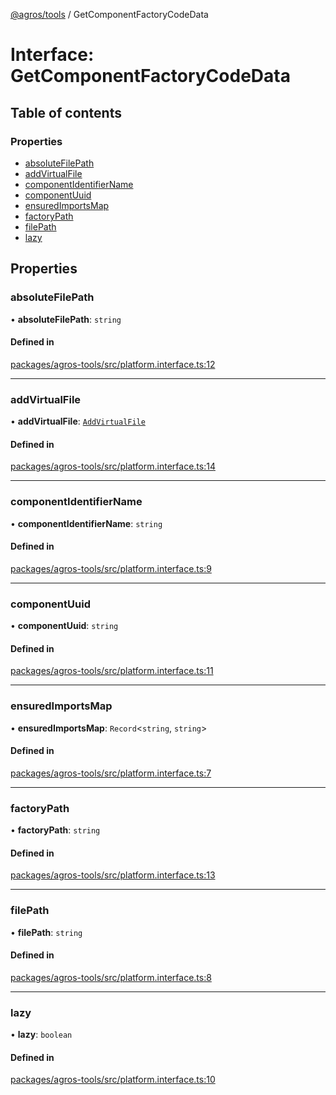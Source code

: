 [@agros/tools](../index.md) / GetComponentFactoryCodeData

# Interface: GetComponentFactoryCodeData

## Table of contents

### Properties

- [absoluteFilePath](GetComponentFactoryCodeData.md#absolutefilepath)
- [addVirtualFile](GetComponentFactoryCodeData.md#addvirtualfile)
- [componentIdentifierName](GetComponentFactoryCodeData.md#componentidentifiername)
- [componentUuid](GetComponentFactoryCodeData.md#componentuuid)
- [ensuredImportsMap](GetComponentFactoryCodeData.md#ensuredimportsmap)
- [factoryPath](GetComponentFactoryCodeData.md#factorypath)
- [filePath](GetComponentFactoryCodeData.md#filepath)
- [lazy](GetComponentFactoryCodeData.md#lazy)

## Properties

### <a id="absolutefilepath" name="absolutefilepath"></a> absoluteFilePath

• **absoluteFilePath**: `string`

#### Defined in

[packages/agros-tools/src/platform.interface.ts:12](https://github.com/agrosjs/agros/blob/9428958/packages/agros-tools/src/platform.interface.ts#L12)

___

### <a id="addvirtualfile" name="addvirtualfile"></a> addVirtualFile

• **addVirtualFile**: [`AddVirtualFile`](../index.md#addvirtualfile)

#### Defined in

[packages/agros-tools/src/platform.interface.ts:14](https://github.com/agrosjs/agros/blob/9428958/packages/agros-tools/src/platform.interface.ts#L14)

___

### <a id="componentidentifiername" name="componentidentifiername"></a> componentIdentifierName

• **componentIdentifierName**: `string`

#### Defined in

[packages/agros-tools/src/platform.interface.ts:9](https://github.com/agrosjs/agros/blob/9428958/packages/agros-tools/src/platform.interface.ts#L9)

___

### <a id="componentuuid" name="componentuuid"></a> componentUuid

• **componentUuid**: `string`

#### Defined in

[packages/agros-tools/src/platform.interface.ts:11](https://github.com/agrosjs/agros/blob/9428958/packages/agros-tools/src/platform.interface.ts#L11)

___

### <a id="ensuredimportsmap" name="ensuredimportsmap"></a> ensuredImportsMap

• **ensuredImportsMap**: `Record`<`string`, `string`\>

#### Defined in

[packages/agros-tools/src/platform.interface.ts:7](https://github.com/agrosjs/agros/blob/9428958/packages/agros-tools/src/platform.interface.ts#L7)

___

### <a id="factorypath" name="factorypath"></a> factoryPath

• **factoryPath**: `string`

#### Defined in

[packages/agros-tools/src/platform.interface.ts:13](https://github.com/agrosjs/agros/blob/9428958/packages/agros-tools/src/platform.interface.ts#L13)

___

### <a id="filepath" name="filepath"></a> filePath

• **filePath**: `string`

#### Defined in

[packages/agros-tools/src/platform.interface.ts:8](https://github.com/agrosjs/agros/blob/9428958/packages/agros-tools/src/platform.interface.ts#L8)

___

### <a id="lazy" name="lazy"></a> lazy

• **lazy**: `boolean`

#### Defined in

[packages/agros-tools/src/platform.interface.ts:10](https://github.com/agrosjs/agros/blob/9428958/packages/agros-tools/src/platform.interface.ts#L10)
